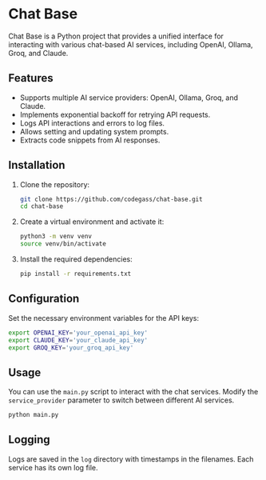# Chat Base

Chat Base is a Python project that provides a unified interface for interacting with various chat-based AI services, including OpenAI, Ollama, Groq, and Claude.

## Features

- Supports multiple AI service providers: OpenAI, Ollama, Groq, and Claude.
- Implements exponential backoff for retrying API requests.
- Logs API interactions and errors to log files.
- Allows setting and updating system prompts.
- Extracts code snippets from AI responses.

## Installation

1. Clone the repository:
    ```sh
    git clone https://github.com/codegass/chat-base.git
    cd chat-base
    ```

2. Create a virtual environment and activate it:
    ```sh
    python3 -m venv venv
    source venv/bin/activate
    ```

3. Install the required dependencies:
    ```sh
    pip install -r requirements.txt
    ```

## Configuration

Set the necessary environment variables for the API keys:
```sh
export OPENAI_KEY='your_openai_api_key'
export CLAUDE_KEY='your_claude_api_key'
export GROQ_KEY='your_groq_api_key'
```

## Usage

You can use the `main.py` script to interact with the chat services. Modify the `service_provider` parameter to switch between different AI services.

```sh
python main.py
```

## Logging
Logs are saved in the `log` directory with timestamps in the filenames. Each service has its own log file.

